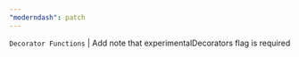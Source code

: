 ```yaml
---
"moderndash": patch
---
```


`Decorator Functions` | Add note that experimentalDecorators flag is required

